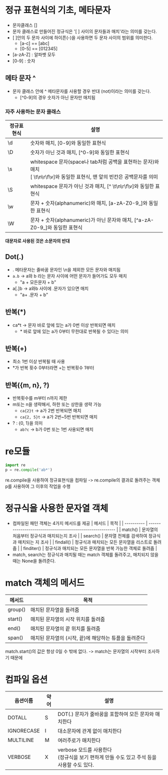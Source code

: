 # 정규 표현식의 기초, 메타문자
- 문자클래스 []
- 문자 클래스로 만들어진 정규식은 '[ ] 사이의 문자들과 매치'라는 의미를 갖는다.
- [ ]안의 두 문자 사이에 하이픈(-)을 사용하면 두 문자 사이의 범위를 의미한다.
	- [a-c] == [abc]
	- [0-5] == [012345]
- [a-zA-Z] : 알파벳 모두
- [0-9] : 숫자

## 메타 문자 ^
- 문자 클래스 안에 ^ 메타문자를 사용할 경우 반대 (not)이라는 의미를 갖는다.
	- \[^0-9\]의 경우 숫자가 아닌 문자만 매치됨

### 자주 사용하는 문자 클래스
| 정규표현식 | 설명                                                                                                                                 |
| ---------- | ------------------------------------------------------------------------------------------------------------------------------------ |
| \\d        | 숫자와 매치, [0-9]와 동일한 표현식                                                                                                   |
| \\D        | 숫자가 아닌 것과 매치, \[^0-9\]와 동일한 표현식                                                                                      |
| \\s        | whitespace 문자(space나 tab처럼 공백을 표현하는 문자)와 매치 <br> [ \\t\\n\\r\\f\\v]와 동일한 표현식, 맨 앞의 빈칸은 공백문자를 의미 |
| \\S        | whitespace 문자가 아닌 것과 매치, \[^ \\t\\n\\r\\f\\v\]와 동일한 표현식                                                              |
| \\w        | 문자 + 숫자(alphanumeric)와 매치, \[a-zA-Z0-9_\]와 동일한 표현식                                                                     |
| \\W        | 문자 + 숫자(alphanumeric)가 아닌 문자와 매치, \[^a-zA-Z0-9_\]와 동일한 표현식
__대문자로 사용된 것은 소문자의 반대__


## Dot(.)
- . 메타문자는 줄바꿈 문자인 \\n을 제외한 모든 문자와 매치됨
- `a.b` -> a와 b 라는 문자 사이에 어떤 문자가 들어가도 모두 매치 
	- "a +  모든문자 + b"
- a[.]b -> a와b 사이에 .문자가 있으면 매치
	- "a+ .문자 + b"

## 반복(\*)
- ca\*t -> 문자 바로 앞에 있는 a가 0번 이상 반복되면 매치
	- \* 바로 앞에 있는 a가 0부터 무한대로 반복될 수 있다는 의미

## 반복(+)
- 최소 1번 이상 반복될 때 사용
- \*가 반복 횟수 0부터라면 +는 반복횟수 1부터

## 반복({m, n}, ?)
- 반복횟수를 m부터 n까지 제한
- m또는 n을 생략해서, 하한 또는 상한을 생략 가능
	- `ca{2}t` -> a가 2번 반복되면 매치
	- `ca{2, 5}t` -> a가 2번~5번 반복되면 매치
- ? : {0, 1}을 의미
	- `ab?c` -> b가 0번 또는 1번 사용되면 매치

# re모듈
```python
import re
p = re.compile('ab*')
```
re.compile을 사용하여 정규표현식을 컴파일 -> re.compile의 결과로 돌려주는 객체 p를 사용하여 그 이후의 작업을 수행


# 정규식을 사용한 문자열 객체
- 컴파일된 패턴 객체는 4가지 메서드를 제공
| 메서드     | 목적                                                      |
| ---------- | --------------------------------------------------------- |
| match()    | 문자열의 처음부터 정규식과 매치되는지 조사                |
| search()   | 문자열 전체를 검색하여 정규식과 매치되는 지 조사          |
| findall()  | 정규식과 매치되는 모든 문자열을 리스트로 돌려줌           |
| finditer() | 정규식과 매치되는 모든 문자열을 반복 가능한 객체로 돌려줌 |
- match, search는 정규식과 매치될 때는 match 객체를 돌려주고, 매치되지 않을 때는 None을 돌려준다.


# match 객체의 메서드
| 메서드  | 목적                               |
| ------- | ---------------------------------- |
| group() | 매치된 문자열을 돌려줌             |
| start() | 매치된 문자열의 시작 위치를 돌려줌 |
| end()   | 매치된 문자열의 끝 위치를 돌려줌   |
| span()  | 매치된 문자열의 (시작, 끝)에 해당하는 튜플을 돌려준다 |
match.start()의 값은 항상 0일 수 밖에 없다. -> match는 문자열의 시작부터 조사하기 때문에

# 컴파일 옵션
| 옵션이름   | 약어 | 설명                                                 |
| ---------- | ---- | ---------------------------------------------------- |
| DOTALL     | S    | DOT(.) 문자가 줄바꿈을 포함하여 모든 문자와 매치한다 |
| IGNORECASE | I    | 대소문자에 관계 없이 매치한다                        |
| MULTILINE  | M    | 여러주로가 매치한다                                  |
| VERBOSE    | X    | verbose 모드를 사용한다 <br> (정규식을 보기 편하게 만들 수도 있고 주석 등을 사용할 수도 있다.


